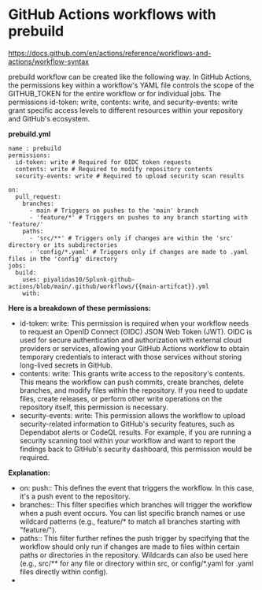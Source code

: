 # GitHub Actions workflows with prebuild
https://docs.github.com/en/actions/reference/workflows-and-actions/workflow-syntax

prebuild workflow can be created like the following way. In GitHub Actions, the permissions key within a workflow's YAML file controls the scope of the GITHUB_TOKEN for the entire workflow or for individual jobs. The permissions id-token: write, contents: write, and security-events: write grant specific access levels to different resources within your repository and GitHub's ecosystem.

**prebuild.yml**

```
name : prebuild
permissions:
  id-token: write # Required for OIDC token requests
  contents: write # Required to modify repository contents
  security-events: write # Required to upload security scan results

on:
  pull_request:
    branches:
      - main # Triggers on pushes to the 'main' branch
      - 'feature/*' # Triggers on pushes to any branch starting with 'feature/'
    paths:
      - 'src/**' # Triggers only if changes are within the 'src' directory or its subdirectories
      - 'config/*.yaml' # Triggers only if changes are made to .yaml files in the 'config' directory
jobs:
  build:
    uses: piyalidas10/Splunk-github-actions/blob/main/.github/workflows/{{main-artifcat}}.yml
    with: 
```


**Here is a breakdown of these permissions:**
  -  id-token: write: This permission is required when your workflow needs to request an OpenID Connect (OIDC) JSON Web Token (JWT). OIDC is used for secure authentication and authorization with external cloud providers or services, allowing your GitHub Actions workflow to obtain temporary credentials to interact with those services without storing long-lived secrets in GitHub.
  -  contents: write: This grants write access to the repository's contents. This means the workflow can push commits, create branches, delete branches, and modify files within the repository. If you need to update files, create releases, or perform other write operations on the repository itself, this permission is necessary.
  -  security-events: write: This permission allows the workflow to upload security-related information to GitHub's security features, such as Dependabot alerts or CodeQL results. For example, if you are running a security scanning tool within your workflow and want to report the findings back to GitHub's security dashboard, this permission would be required.

**Explanation:**
  -  on: push:: This defines the event that triggers the workflow. In this case, it's a push event to the repository.
  -  branches:: This filter specifies which branches will trigger the workflow when a push event occurs. You can list specific branch names or use wildcard patterns (e.g., feature/* to match all branches starting with "feature/").
  -  paths:: This filter further refines the push trigger by specifying that the workflow should only run if changes are made to files within certain paths or directories in the repository. Wildcards can also be used here (e.g., src/** for any file or directory within src, or config/*.yaml for .yaml files directly within config).
  - 
